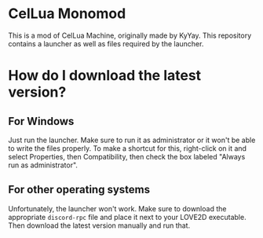 # CelLua Monomod
This is a mod of CelLua Machine, originally made by KyYay. This repository contains a launcher as well as files required by the launcher.

# How do I download the latest version?
## For Windows
Just run the launcher. Make sure to run it as administrator or it won't be able to write the files properly. To make a shortcut for this, right-click on it and select Properties, then Compatibility, then check the box labeled "Always run as administrator".
## For other operating systems
Unfortunately, the launcher won't work. Make sure to download the appropriate `discord-rpc` file and place it next to your LOVE2D executable. Then download the latest version manually and run that.
